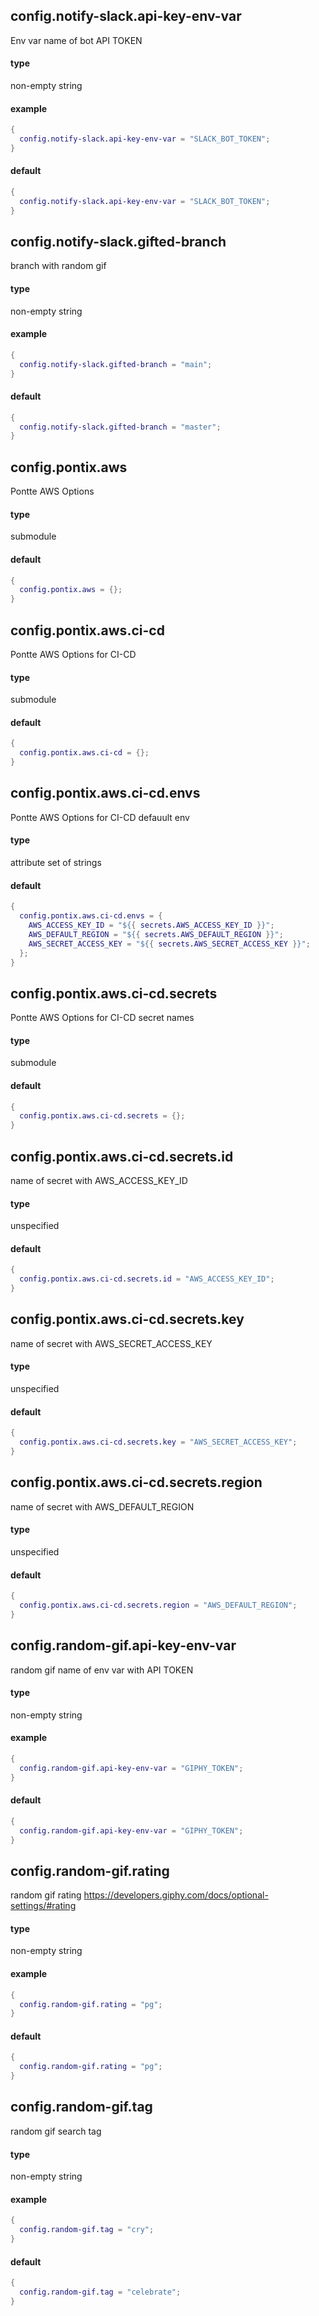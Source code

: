 ## config.notify-slack.api-key-env-var

Env var name of bot API TOKEN

#### type

non-empty string

#### example

```nix
{
  config.notify-slack.api-key-env-var = "SLACK_BOT_TOKEN";
}
```

#### default

```nix
{
  config.notify-slack.api-key-env-var = "SLACK_BOT_TOKEN";
}
```


## config.notify-slack.gifted-branch

branch with random gif

#### type

non-empty string

#### example

```nix
{
  config.notify-slack.gifted-branch = "main";
}
```

#### default

```nix
{
  config.notify-slack.gifted-branch = "master";
}
```


## config.pontix.aws

Pontte AWS Options

#### type

submodule


#### default

```nix
{
  config.pontix.aws = {};
}
```


## config.pontix.aws.ci-cd

Pontte AWS Options for CI-CD

#### type

submodule


#### default

```nix
{
  config.pontix.aws.ci-cd = {};
}
```


## config.pontix.aws.ci-cd.envs

Pontte AWS Options for CI-CD defauult env

#### type

attribute set of strings


#### default

```nix
{
  config.pontix.aws.ci-cd.envs = {
    AWS_ACCESS_KEY_ID = "${{ secrets.AWS_ACCESS_KEY_ID }}";
    AWS_DEFAULT_REGION = "${{ secrets.AWS_DEFAULT_REGION }}";
    AWS_SECRET_ACCESS_KEY = "${{ secrets.AWS_SECRET_ACCESS_KEY }}";
  };
}
```


## config.pontix.aws.ci-cd.secrets

Pontte AWS Options for CI-CD secret names

#### type

submodule


#### default

```nix
{
  config.pontix.aws.ci-cd.secrets = {};
}
```


## config.pontix.aws.ci-cd.secrets.id

name of secret with AWS_ACCESS_KEY_ID

#### type

unspecified


#### default

```nix
{
  config.pontix.aws.ci-cd.secrets.id = "AWS_ACCESS_KEY_ID";
}
```


## config.pontix.aws.ci-cd.secrets.key

name of secret with AWS_SECRET_ACCESS_KEY

#### type

unspecified


#### default

```nix
{
  config.pontix.aws.ci-cd.secrets.key = "AWS_SECRET_ACCESS_KEY";
}
```


## config.pontix.aws.ci-cd.secrets.region

name of secret with AWS_DEFAULT_REGION

#### type

unspecified


#### default

```nix
{
  config.pontix.aws.ci-cd.secrets.region = "AWS_DEFAULT_REGION";
}
```


## config.random-gif.api-key-env-var

random gif name of env var with API TOKEN

#### type

non-empty string

#### example

```nix
{
  config.random-gif.api-key-env-var = "GIPHY_TOKEN";
}
```

#### default

```nix
{
  config.random-gif.api-key-env-var = "GIPHY_TOKEN";
}
```


## config.random-gif.rating

random gif rating https://developers.giphy.com/docs/optional-settings/#rating

#### type

non-empty string

#### example

```nix
{
  config.random-gif.rating = "pg";
}
```

#### default

```nix
{
  config.random-gif.rating = "pg";
}
```


## config.random-gif.tag

random gif search tag

#### type

non-empty string

#### example

```nix
{
  config.random-gif.tag = "cry";
}
```

#### default

```nix
{
  config.random-gif.tag = "celebrate";
}
```

